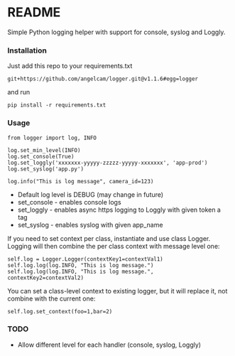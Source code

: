 # README #

Simple Python logging helper with support for console, syslog and Loggly.

### Installation ###

Just add this repo to your requirements.txt

```
git+https://github.com/angelcam/logger.git@v1.1.6#egg=logger
```

and run

```
pip install -r requirements.txt
```

### Usage ###

```
from logger import log, INFO

log.set_min_level(INFO)
log.set_console(True)
log.set_loggly('xxxxxxx-yyyyy-zzzzz-yyyyy-xxxxxxx', 'app-prod')
log.set_syslog('app.py')

log.info("This is log message", camera_id=123)
```

* Default log level is DEBUG (may change in future)
* set_console - enables console logs
* set_loggly - enables async https logging to Loggly with given token a tag
* set_syslog - enables syslog with given app_name

If you need to set context per class, instantiate and use class Logger. Logging will then combine the per class context with message level one:

```
self.log = Logger.Logger(contextKey1=contextVal1)
self.log.log(log.INFO, "This is log message.")
self.log.log(log.INFO, "This is log message.", contextKey2=contextVal2)
```

You can set a class-level context to existing logger, but it will replace it, not combine with the current one:

```
self.log.set_context(foo=1,bar=2)
```

### TODO ###

* Allow different level for each handler (console, syslog, Loggly)
